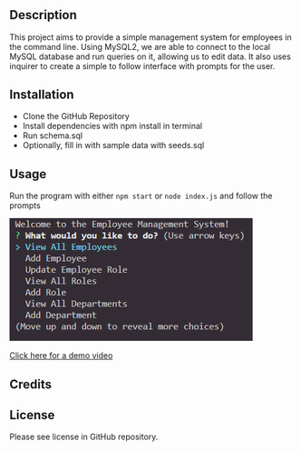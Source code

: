 # <Employee-Tracker>

## Description

This project aims to provide a simple management system for employees in the command line. Using MySQL2, we are able to connect to the local MySQL database and run queries on it, allowing us to edit data. It also uses inquirer to create a simple to follow interface with prompts for the user.

## Installation

- Clone the GitHub Repository
- Install dependencies with npm install in terminal
- Run schema.sql
- Optionally, fill in with sample data with seeds.sql

## Usage
Run the program with either `npm start` or `node index.js` and follow the prompts

![Screenshot of application](app_preview.png)

[Click here for a demo video](https://watch.screencastify.com/v/xonIpANleKQGz0vFDEjh)

## Credits


## License

Please see license in GitHub repository.